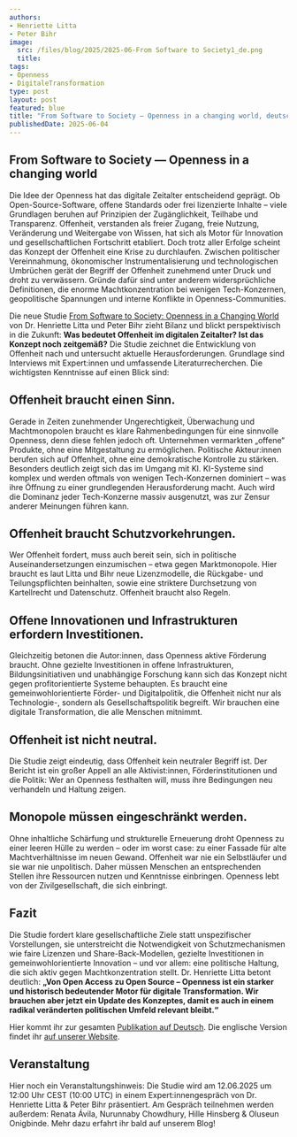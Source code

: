 ```yaml
---
authors:
- Henriette Litta
- Peter Bihr
image: 
  src: /files/blog/2025/2025-06-From Software to Society1_de.png
  title:
tags:
- Openness
- DigitaleTransformation
type: post
layout: post
featured: blue
title: "From Software to Society — Openness in a changing world, deutsche Übersetzung"
publishedDate: 2025-06-04
---
```


## From Software to Society — Openness in a changing world

Die Idee der Openness hat das digitale Zeitalter entscheidend geprägt. Ob Open-Source-Software, offene Standards oder frei lizenzierte Inhalte – viele Grundlagen beruhen auf Prinzipien der Zugänglichkeit, Teilhabe und Transparenz. Offenheit, verstanden als freier Zugang, freie Nutzung, Veränderung und Weitergabe von Wissen, hat sich als Motor für Innovation und gesellschaftlichen Fortschritt etabliert. Doch trotz aller Erfolge scheint das Konzept der Offenheit eine Krise zu durchlaufen. Zwischen politischer Vereinnahmung, ökonomischer Instrumentalisierung und technologischen Umbrüchen gerät der Begriff der Offenheit zunehmend unter Druck und droht zu verwässern. Gründe dafür sind unter anderem widersprüchliche Definitionen, die enorme Machtkonzentration bei wenigen Tech-Konzernen, geopolitische Spannungen und interne Konflikte in Openness-Communities.

Die neue Studie [From Software to Society: Openness in a Changing World](https://okfn.de/publikationen/fromsoftwaretosociety_de/) von Dr. Henriette Litta und Peter Bihr zieht Bilanz und blickt perspektivisch in die Zukunft: **Was bedeutet Offenheit im digitalen Zeitalter? Ist das Konzept noch zeitgemäß?** Die Studie zeichnet die Entwicklung von Offenheit nach und untersucht aktuelle Herausforderungen. Grundlage sind Interviews mit Expert:innen und umfassende Literaturrecherchen. Die wichtigsten Kenntnisse auf einen Blick sind: 

## Offenheit braucht einen Sinn.

Gerade in Zeiten zunehmender Ungerechtigkeit, Überwachung und Machtmonopolen braucht es klare Rahmenbedingungen für eine sinnvolle Openness, denn diese fehlen jedoch oft. Unternehmen vermarkten „offene“ Produkte, ohne eine Mitgestaltung zu ermöglichen. Politische Akteur:innen berufen sich auf Offenheit, ohne eine demokratische Kontrolle zu stärken. Besonders deutlich zeigt sich das im Umgang mit KI. KI-Systeme sind komplex und werden oftmals von wenigen Tech-Konzernen dominiert – was ihre Öffnung zu einer grundlegenden Herausforderung macht. Auch wird die Dominanz jeder Tech-Konzerne massiv ausgenutzt, was zur Zensur anderer Meinungen führen kann.

## Offenheit braucht Schutzvorkehrungen.

Wer Offenheit fordert, muss auch bereit sein, sich in politische Auseinandersetzungen einzumischen – etwa gegen Marktmonopole. Hier braucht es laut Litta und Bihr neue Lizenzmodelle, die Rückgabe- und Teilungspflichten beinhalten, sowie eine striktere Durchsetzung von Kartellrecht und Datenschutz. Offenheit braucht also Regeln.

## Offene Innovationen und Infrastrukturen erfordern Investitionen.

Gleichzeitig betonen die Autor:innen, dass Openness aktive Förderung braucht. Ohne gezielte Investitionen in offene Infrastrukturen, Bildungsinitiativen und unabhängige Forschung kann sich das Konzept nicht gegen profitorientierte Systeme behaupten. Es braucht eine gemeinwohlorientierte Förder- und Digitalpolitik, die Offenheit nicht nur als Technologie-, sondern als Gesellschaftspolitik begreift. Wir brauchen eine digitale Transformation, die alle Menschen mitnimmt.

## Offenheit ist nicht neutral.

Die Studie zeigt eindeutig, dass Offenheit kein neutraler Begriff ist. Der Bericht ist ein großer Appell an alle Aktivist:innen, Förderinstitutionen und die Politik: Wer an Openness festhalten will, muss ihre Bedingungen neu verhandeln und Haltung zeigen.

## Monopole müssen eingeschränkt werden.

Ohne inhaltliche Schärfung und strukturelle Erneuerung droht Openness zu einer leeren Hülle zu werden – oder im worst case: zu einer Fassade für alte Machtverhältnisse im neuen Gewand. Offenheit war nie ein Selbstläufer und sie war nie unpolitisch. Daher müssen Menschen an entsprechenden Stellen ihre Ressourcen nutzen und Kenntnisse einbringen. Openness lebt von der Zivilgesellschaft, die sich einbringt.

## Fazit

Die Studie fordert klare gesellschaftliche Ziele statt unspezifischer Vorstellungen, sie unterstreicht die Notwendigkeit von Schutzmechanismen wie faire Lizenzen und Share-Back-Modellen, gezielte Investitionen in gemeinwohlorientierte Innovation – und vor allem: eine politische Haltung, die sich aktiv gegen Machtkonzentration stellt. Dr. Henriette Litta betont deutlich: **„Von Open Access zu Open Source – Openness ist ein starker und historisch bedeutender Motor für digitale Transformation. Wir brauchen aber jetzt ein Update des Konzeptes, damit es auch in einem radikal veränderten politischen Umfeld relevant bleibt.“**

Hier kommt ihr zur gesamten [Publikation auf Deutsch](https://okfn.de/publikationen/fromsoftwaretosociety_de/). Die englische Version findet ihr [auf unserer Website](https://okfn.de/publikationen/fromsoftwaretosociety/).

## Veranstaltung

Hier noch ein Veranstaltungshinweis: Die Studie wird am 12.06.2025 um 12:00 Uhr CEST (10:00 UTC) in einem Expert:innengespräch von Dr. Henriette Litta & Peter Bihr präsentiert. Am Gespräch teilnehmen werden außerdem: Renata Ávila, Nurunnaby Chowdhury, Hille Hinsberg & Oluseun Onigbinde. Mehr dazu erfahrt ihr bald auf unserem Blog!
